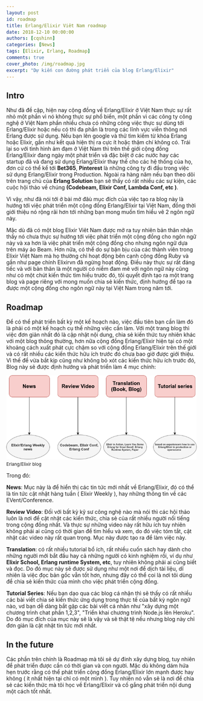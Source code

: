 ```yaml
---
layout: post
id: roadmap
title: Erlang/Elixir Viêt Nam roadmap
date: 2018-12-10 00:00:00
authors: [cqshinn]
categories: [News]
tags: [Elixir, Erlang, Roadmap]
comments: true
cover_photo: /img/roadmap.jpg
excerpt: "Dự kiến con đường phát triển của blog Erlang/Elixir"
---
```


## Intro 

Như đã đề  cập, hiện nay cộng đồng về  Erlang/Elixir ở Việt Nam thực sự rất nhỏ một phần vì nó không thực sự phổ  biến, một phần vì các công ty công nghệ ở Việt Nam phần nhiều chưa có những công việc thực sự dùng tới Erlang/Elixir hoặc nếu có thì đa phần là trong các lĩnh vực viễn thông nơi Erlang được sử  dụng. Nếu bạn lên google và thử  tìm kiếm từ khóa Erlang hoặc Elixir, gần như kết quả hiện thị ra cực ít hoặc thậm chí không có. Trái lại so với tình hình ảm đạm ở Việt Nam thì trên thế  giới cộng đồng Erlang/Elixir đang ngày một phát triển và đặc biệt ở các nước hay các startup đã và đang sử dụng Erlang/Elixir thay thế  cho các hệ thống của họ, đơn cử  có thể  kể  tới **Bet365**, **Pinterest** là những công ty đi đầu trong việc sử  dụng Erlang/Elixir trong Production. Ngoài ra hàng năm nếu bạn theo dõi trên trang chủ của **Erlang Solution** bạn sẽ thấy có rất nhiều các sự kiện, các cuộc hội thảo về  chúng **(Codebeam, Elixir Conf, Lambda Conf, etc )**.


Vì vậy, như đã nói tới ở bài mở đâù mục đích của việc tạo ra blog này là hướng tới việc phát triển một cộng đồng Erlang/Elixir tại Việt Nam, đồng thời giới thiệu nó rộng rãi hơn tới những bạn mong muốn tìm hiểu vê 2 ngôn ngữ này.

Mặc dù đã có một blog Elixir Viêt Nam được mở ra tuy nhiên bản thân nhận thấy nó chưa thực sự hướng tới việc phát triển một cộng đồng cho ngôn ngữ này và xa hơn là việc phát triển một cộng đồng cho nhưng ngôn ngữ dựa trên máy ảo Beam. Hơn nữa, có thể  do sự bận bịu của các thành viên trong Elixir Việt Nam mà họ thường chỉ hoạt động bên cạnh cộng đồng Ruby và gần như page chính Elixirvn đã ngừng hoạt động. Điều này thực sự rất đáng tiếc và với bản thân là một người có niềm đam mê với ngôn ngữ này cũng như có một chút kiến thức tìm hiều trước đó, tôi quyết định tạo ra một trang blog và page riêng với mong muốn chia sẻ kiến thức, định hướng để   tạo ra được một cộng đồng cho ngôn ngữ này tại Việt Nam trong năm tới.

## Roadmap 

Để  có thể  phát triển bất kỳ một kế  hoạch nào, việc đầu tiên bạn cần làm đó là phải có một kế  hoạch cụ thể  những việc cần làm. Với một trang blog thì việc đơn giản nhất đó là cập nhật nội dung, chia sẻ kiến thức tuy nhiên khác với một blog thông thường, hơn nữa cộng đồng Erlang/Elixir hiện tại có một khoảng cách xuất phát cực chậm so với cộng đồng Erlang/Elixir trên thế  giới và có rất nhiều các kiến thức hữu ích trước đó chưa bao giờ được giới thiệu. Vì thế  để  vừa bắt kịp cũng như không bỏ xót các kiến thức hữu ích trước đó, Blog này sẽ được định hướng và phát triển làm 4 mục chính:

<div class="post-image-section">
  <a href="/img/Erlang_Elixir_roadmap.png">
    <img alt="Erlang/Elixir blog" src="/img/Erlang_Elixir_roadmap.png">
  </a>
  <small class="post-image-caption">Erlang/Elixir blog</small>
</div>

Trong đó:

**News**: Mục này là để  hiển thị các tin tức mới nhất về  Erlang/Elixir, đó có thể  là tin tức cật nhật hàng tuần ( Elixir Weekly ), hay những thông tin về  các EVent/Conference.

**Review Video**: Đối với bất kỳ kỹ sư công nghệ nào mà nói thì các hội thảo luôn là nơi để  cật nhật các kiến thức, chia sẻ của rất nhiều người nổi tiếng trong cộng đồng nhất. Và thực sự những video này rất hữu ích tuy nhiên không phải ai cũng có thời gian để  tìm hiểu và xem, do đó việc tóm tắt, cật nhật các video này rất quan trọng. Mục này được tạo ra để  làm việc này.

**Translation**: có rất nhiều tutorial bổ  ích, rất nhiều cuốn sách hay dành cho những người mới bắt đầu hay cả những người có kinh nghiệm rồi, ví dụ như **Elixir School, Erlang runtime System, etc**,  tuy nhiên không phải ai cũng biết và đọc. Do đó mục này sẽ được sử  dụng như một nơi để  dịch tài liệu, dĩ nhiên là việc đọc bản gốc vẫn tốt hơn, nhưng đây có thể coi là nơi tôi dùng để  chia sẻ kiến thức của mình cho việc phát triển cộng đồng.

**Tutorial Series**: Nếu bạn dạo qua các blog cá nhận thì sẽ thấy có rất nhiều các bài viết chia sẻ kiến thức ứng dụng trong thực tế  của bất kỳ ngôn ngữ nào, vd bạn dễ dàng bắt gặp các bài viết cá nhân như "xây dựng một chương trình chat phần 1,2,3", "Triển khai chương trình Node.js lên Heroku". Do đó mục đích của mục này sẽ là vậy và sẽ thật tệ nếu nhưng blog này chỉ đơn giản là cật nhật tin tức mới nhất.

## In the future

Các phần trên chính là Roadmap mà tôi sẽ dự đinh xây dựng blog, tuy nhiên để  phát triển được cần có thời gian và con người. Mặc dù không dám hứa hẹn trước rằng có thể  phát triển cộng đồng Erlang/Elixir lớn mạnh được hay không ( ít nhất hiện tại chỉ có một mình ). Tuy nhiên nó vẫn sẽ là nơi để  chia sẻ các kiến thức mà tôi học về  Erlang/Elixir và cố  gắng phát triển nội dung một cách tốt nhất.

